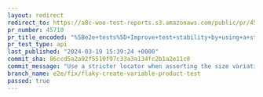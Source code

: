 ```yaml
---
layout: redirect
redirect_to: https://a8c-woo-test-reports.s3.amazonaws.com/public/pr/45710/api/index.html
pr_number: 45710
pr_title_encoded: "%5Be2e+tests%5D+Improve+test+stability+by+using+a+stricter+locator+when+checking+product+variation"
pr_test_type: api
last_published: "2024-03-19 15:39:24 +0000"
commit_sha: 86ccd5a2a92f5510f97c33a3a134fc2b1a2e11c0
commit_message: "Use a stricter locator when asserting the size variation"
branch_name: e2e/fix/flaky-create-variable-product-test
passed: true
---
```

